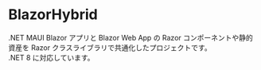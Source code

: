 # BlazorHybrid

.NET MAUI Blazor アプリと Blazor Web App の Razor コンポーネントや静的資産を Razor クラスライブラリで共通化したプロジェクトです。  
.NET 8 に対応しています。
